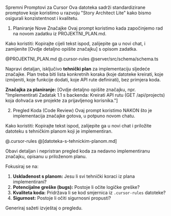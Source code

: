 Spremni Promptovi za Cursor
Ova datoteka sadrži standardizirane promptove koje koristimo u razvoju "Story Architect Lite" kako bismo osigurali konzistentnost i kvalitetu.

1. Planiranje Nove Značajke
Ovaj prompt koristimo kada započinjemo rad na novom zadatku iz PROJEKTNI_PLAN.md.

Kako koristiti: Kopirajte cijeli tekst ispod, zalijepite ga u novi chat, i zamijenite [Ovdje detaljno opišite značajku] s opisom zadatka.

@PROJEKTNI_PLAN.md
@.cursor-rules
@server/src/schema/schema.ts

Napravi detaljan, isključivo **tehnički plan** za implementaciju sljedeće značajke. Plan treba biti lista konkretnih koraka (koje datoteke kreirati, koje izmijeniti, koje funkcije dodati, koje API rute definirati), bez primjera koda.

**Značajka za planiranje:**
[Ovdje detaljno opišite značajku, npr. "Implementirati Zadatak 1.1 s backenda: Kreirati API rutu (GET /api/projects) koja dohvaća sve projekte za prijavljenog korisnika."]

2. Pregled Koda (Code Review)
Ovaj prompt koristimo NAKON što je implementacija značajke gotova, u potpuno novom chatu.

Kako koristiti: Kopirajte tekst ispod, zalijepite ga u novi chat i priložite datoteku s tehničkim planom koji je implementiran.

@.cursor-rules
@[datoteka-s-tehnickim-planom.md]

Obavi detaljan i nepristran pregled koda za nedavno implementiranu značajku, opisanu u priloženom planu.

Fokusiraj se na:
1.  **Usklađenost s planom:** Jesu li svi tehnički koraci iz plana implementirani?
2.  **Potencijalne greške (bugs):** Postoje li očite logičke greške?
3.  **Kvaliteta koda:** Pridržava li se kod smjernica iz `.cursor-rules` datoteke?
4.  **Sigurnost:** Postoje li očiti sigurnosni propusti?

Generiraj sažeti izvještaj o pregledu.